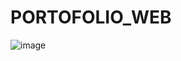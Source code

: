 # PORTOFOLIO_WEB

![image](https://github.com/suraj-raj01/PORTOFOLIO_WEB/assets/128143875/fbfdebe4-cb07-490c-95fc-5d4d1eae78e1)
